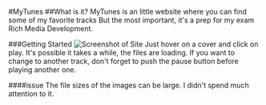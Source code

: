 #MyTunes
##What is it?
MyTunes is an little website where you can find some of my favorite tracks 
But the most important, it's a prep for my exam Rich Media Development.

###Getting Started
![Screenshot of Site](/assets/img/screen.png)
Just hover on a cover and click on play. It's possible it takes a while, the files are loading. If you want to change to another track, don't forget to push the pause button before playing another one.

####issue
The file sizes of the images can be large. I didn't spend much attention to it.